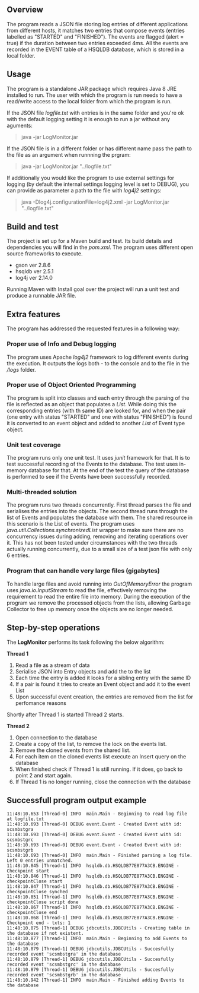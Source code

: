 ## Overview
The program reads a JSON file storing log entries of different applications from different hosts, it matches two entries that compose events (entries labelled as "STARTED" and "FINISHED"). The events are flagged (alert = true) if the duration between two entries exceeded 4ms. All the events are recorded in the EVENT table of a HSQLDB database, which is stored in a local folder.

## Usage

The program is a standalone JAR package which requires Java 8 JRE installed to run. The user with which the program is run needs to have a read/write access to the local folder from which the program is run.

If the JSON file *logfile.txt* with entries is in the same folder and you're ok with the default logging setting it is enough to run a jar without any aguments:

> java -jar LogMonitor.jar

If the JSON file is in a different folder or has different name pass the path to the file as an argument when runnning the prgram:

> java -jar LogMonitor.jar "../logfile.txt"

If additionally you would like the program to use external settings for logging (by default the internal settings logging level is set to DEBUG), you can provide as parameter a path to the file with *log4j2* settings:

> java -Dlog4j.configurationFile=log4j2.xml -jar LogMonitor.jar "../logfile.txt"

## Build and test

The project is set up for a Maven build and test. Its build details and dependencies you will find in the *pom.xml*. The program uses different open source frameworks to execute.
* gson ver 2.8.6
* hsqldb ver 2.5.1
* log4j ver 2.14.0

Running Maven with Install goal over the project will run a unit test and produce a runnable JAR file.

## Extra features

The program has addressed the requested features in a following way:

### Proper use of Info and Debug logging
 
The program uses Apache *log4j2* framework to log different events during the execution. It outputs the logs both - to the console and to the file in the */logs* folder.

### Proper use of Object Oriented Programming

The program is split into classes and each entry through the parsing of the file is reflected as an object that populates a *List*. While doing this the corresponding entries (with th same ID) are looked for, and when the pair (one entry with status "STARTED" and one with status "FINISHED") is found it is converted to an event object and added to another *List* of Event type object.

### Unit test coverage

The program runs only one unit test. It uses *junit* framework for that. It is to test successful recording of the Events to the database. The test uses in-memory database for that. At the end of the test the query of the database is performed to see if the Events have been successfully recorded.

### Multi-threaded solution

The program runs two threads concurrently. First thread parses the file and serialises the entries into the objects. The second thread runs through the list of Events and populates the database with them. The shared resource in this scenario is the List of events. The program uses *java.util.Collections.synchronizedList* wrapper to make sure there are no concurrency issues during adding, removing and iterating operations over it. This has not been tested under circumstances with the two threads actually running concurrently, due to a small size of a test json file with only 6 entries.

### Program that can handle very large files (gigabytes)

To handle large files and avoid running into *OutOfMemoryError* the program uses *java.io.InputStream* to read the file, effectively removing the requirement to read the entire file into memory. During the execution of the program we remove the processed objects from the lists, allowing Garbage Collector to free up memory once the objects are no longer needed.  

## Step-by-step operations

The **LogMonitor** performs its task following the below algorithm:

**Thread 1**
1. Read a file as a stream of data      
2. Serialise JSON into Entry objects and add the to the list
3. Each time the entry is added it looks for a sibling entry with the same ID
4. If a pair is found it tries to create an Event object and add it to the event List
5. Upon successful event creation, the entries are removed from the list for perfomance reasons

Shortly after Thread 1 is started Thread 2 starts.

**Thread 2**
1. Open connection to the database
2. Create a copy of the list, to remove the lock on the events list.
3. Remove the cloned events from the shared list.
4. For each item on the cloned events list execute an Insert query on the database
5. When finished check if Thread 1 is still running. If it does, go back to point 2 and start again.
6. If Thread 1 is no longer running, close the connection with the database

## Successfull program output example

```
11:48:10.653 [Thread-0] INFO  main.Main - Beginning to read log file at logfile.txt
11:48:10.693 [Thread-0] DEBUG event.Event - Created Event with id: scsmbstgra
11:48:10.693 [Thread-0] DEBUG event.Event - Created Event with id: scsmbstgrc
11:48:10.693 [Thread-0] DEBUG event.Event - Created Event with id: scsmbstgrb
11:48:10.693 [Thread-0] INFO  main.Main - Finished parsing a log file. Left 0 entries unmatched.
11:48:10.845 [Thread-1] INFO  hsqldb.db.HSQLDB77E877A3CB.ENGINE - Checkpoint start
11:48:10.846 [Thread-1] INFO  hsqldb.db.HSQLDB77E877A3CB.ENGINE - checkpointClose start
11:48:10.847 [Thread-1] INFO  hsqldb.db.HSQLDB77E877A3CB.ENGINE - checkpointClose synched
11:48:10.851 [Thread-1] INFO  hsqldb.db.HSQLDB77E877A3CB.ENGINE - checkpointClose script done
11:48:10.867 [Thread-1] INFO  hsqldb.db.HSQLDB77E877A3CB.ENGINE - checkpointClose end
11:48:10.868 [Thread-1] INFO  hsqldb.db.HSQLDB77E877A3CB.ENGINE - Checkpoint end - txts: 1
11:48:10.875 [Thread-1] DEBUG jdbcutils.JDBCUtils - Creating table in the database if not existent.
11:48:10.877 [Thread-1] INFO  main.Main - Beginning to add Events to the database
11:48:10.879 [Thread-1] DEBUG jdbcutils.JDBCUtils - Succesfully recorded event 'scsmbstgra' in the database
11:48:10.879 [Thread-1] DEBUG jdbcutils.JDBCUtils - Succesfully recorded event 'scsmbstgrc' in the database
11:48:10.879 [Thread-1] DEBUG jdbcutils.JDBCUtils - Succesfully recorded event 'scsmbstgrb' in the database
11:48:10.942 [Thread-1] INFO  main.Main - Finished adding Events to the database
```
